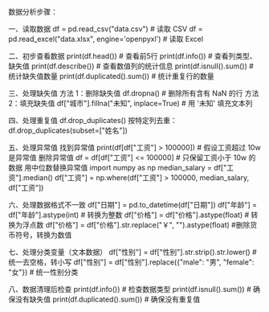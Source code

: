 数据分析步骤：

一、读取数据
df = pd.read_csv("data.csv")  # 读取 CSV
df = pd.read_excel("data.xlsx", engine='openpyxl')  # 读取 Excel

二、初步查看数据
print(df.head())  # 查看前5行
print(df.info())  # 查看列类型、缺失值
print(df.describe())  # 查看数值列的统计信息
print(df.isnull().sum())  # 统计缺失值数量
print(df.duplicated().sum())  # 统计重复行的数量

三、处理缺失值
方法 1：删除缺失值 df.dropna()  # 删除所有含有 NaN 的行
方法 2：填充缺失值 df["城市"].fillna("未知", inplace=True)  # 用 '未知' 填充文本列

四、处理重复值
df.drop_duplicates()
按特定列去重：df.drop_duplicates(subset=["姓名"])

五、处理异常值
找到异常值 print(df[df["工资"] > 100000])  # 假设工资超过 10w 是异常值
删除异常值 df = df[df["工资"] <= 100000]  # 只保留工资小于 10w 的数据
用中位数替换异常值
import numpy as np
median_salary = df["工资"].median()
df["工资"] = np.where(df["工资"] > 100000, median_salary, df["工资"])

六、处理数据格式不一致
df["日期"] = pd.to_datetime(df["日期"])
df["年龄"] = df["年龄"].astype(int)  # 转换为整数
df["价格"] = df["价格"].astype(float)  # 转换为浮点数
df["价格"] = df["价格"].str.replace("￥", "").astype(float) #删除货币符号，转换为数值

七、处理分类变量（文本数据）
df["性别"] = df["性别"].str.strip().str.lower()  # 统一去空格，转小写
df["性别"] = df["性别"].replace({"male": "男", "female": "女"})  # 统一性别分类

八、数据清理后检查
print(df.info())  # 检查数据类型
print(df.isnull().sum())  # 确保没有缺失值
print(df.duplicated().sum())  # 确保没有重复值
